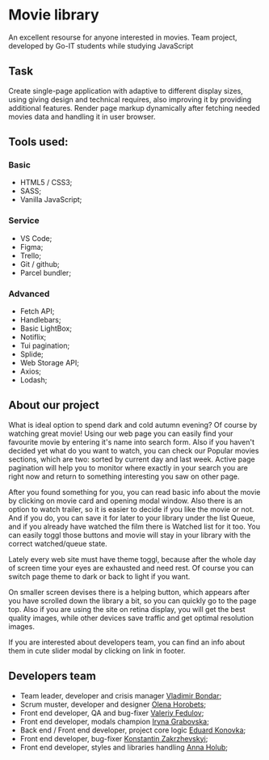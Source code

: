 # Movie library

An excellent resourse for anyone interested in movies. Team project, developed by Go-IT students
while studying JavaScript

## Task

Create single-page application with adaptive to different display sizes, using giving design and
technical requires, also improving it by providing additional features. Render page markup
dynamically after fetching needed movies data and handling it in user browser.

## Tools used:

### Basic

- HTML5 / CSS3;
- SASS;
- Vanilla JavaScript;

### Service

- VS Code;
- Figma;
- Trello;
- Git / github;
- Parcel bundler;

### Advanced

- Fetch API;
- Handlebars;
- Basic LightBox;
- Notiflix;
- Tui pagination;
- Splide;
- Web Storage API;
- Axios;
- Lodash;

## About our project

What is ideal option to spend dark and cold autumn evening? Of course by watching great movie! Using
our web page you can easily find your favourite movie by entering it's name into search form. Also
if you haven't decided yet what do you want to watch, you can check our Popular movies sections,
which are two: sorted by current day and last week. Active page pagination will help you to monitor
where exactly in your search you are right now and return to something interesting you saw on other
page.

After you found something for you, you can read basic info about the movie by clicking on movie card
and opening modal window. Also there is an option to watch trailer, so it is easier to decide if you
like the movie or not. And if you do, you can save it for later to your library under the list
Queue, and if you already have watched the film there is Watched list for it too. You can easily
toggl those buttons and movie will stay in your library with the correct watched/queue state.

Lately every web site must have theme toggl, because after the whole day of screen time your eyes
are exhausted and need rest. Of course you can switch page theme to dark or back to light if you
want.

On smaller screen devises there is a helping button, which appears after you have scrolled down the
library a bit, so you can quickly go to the page top. Also if you are using the site on retina
display, you will get the best quality images, while other devices save traffic and get optimal
resolution images.

If you are interested about developers team, you can find an info about them in cute slider modal by
clicking on link in footer.

## Developers team

- Team leader, developer and crisis manager [Vladimir Bondar](https://github.com/vladibon);
- Scrum muster, developer and designer [Olena Horobets](https://github.com/Olena-Horobets);
- Front end developer, QA and bug-fixer [Valeriy Fedulov](https://github.com/Valeriy-Fedulov);
- Front end developer, modals champion [Iryna Grabovska](https://github.com/Iryna-Grabovska);
- Back end / Front end developer, project core logic
  [Eduard Konovka](https://github.com/Eduard-Konovka);
- Front end developer, bug-fixer
  [Konstantin Zakrzhevskyi](https://github.com/KonstantinZakrzhevskyi);
- Front end developer, styles and libraries handling
  [Anna Holub](https://github.com/Anna-Sergeevna);
